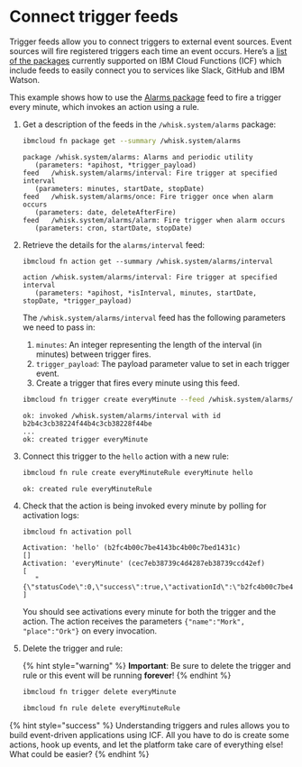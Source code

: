 <!--
#
# Licensed to the Apache Software Foundation (ASF) under one or more
# contributor license agreements.  See the NOTICE file distributed with
# this work for additional information regarding copyright ownership.
# The ASF licenses this file to You under the Apache License, Version 2.0
# (the "License"); you may not use this file except in compliance with
# the License.  You may obtain a copy of the License at
#
#     http://www.apache.org/licenses/LICENSE-2.0
#
# Unless required by applicable law or agreed to in writing, software
# distributed under the License is distributed on an "AS IS" BASIS,
# WITHOUT WARRANTIES OR CONDITIONS OF ANY KIND, either express or implied.
# See the License for the specific language governing permissions and
# limitations under the License.
#
-->

# Connect trigger feeds

Trigger feeds allow you to connect triggers to external event sources. Event sources will fire registered triggers each time an event occurs. Here’s a [list of the packages](https://github.com/apache/incubator-openwhisk/blob/master/docs/catalog.md) currently supported on IBM Cloud Functions (ICF) which include feeds to easily connect you to services like Slack, GitHub and IBM Watson.

This example shows how to use the [Alarms package](https://github.com/apache/incubator-openwhisk-package-alarms/blob/master/README.md) feed to fire a trigger every minute, which invokes an action using a rule.

1. Get a description of the feeds in the `/whisk.system/alarms` package:

      ```bash
      ibmcloud fn package get --summary /whisk.system/alarms
      ```

      ```text
      package /whisk.system/alarms: Alarms and periodic utility
         (parameters: *apihost, *trigger_payload)
      feed   /whisk.system/alarms/interval: Fire trigger at specified interval
         (parameters: minutes, startDate, stopDate)
      feed   /whisk.system/alarms/once: Fire trigger once when alarm occurs
         (parameters: date, deleteAfterFire)
      feed   /whisk.system/alarms/alarm: Fire trigger when alarm occurs
         (parameters: cron, startDate, stopDate)
      ```

2. Retrieve the details for the `alarms/interval` feed:

      ```text
      ibmcloud fn action get --summary /whisk.system/alarms/interval
      ```

      ```text
      action /whisk.system/alarms/interval: Fire trigger at specified interval
         (parameters: *apihost, *isInterval, minutes, startDate, stopDate, *trigger_payload)
      ```

      The `/whisk.system/alarms/interval` feed has the following parameters we need to pass in:

      1. `minutes`:  An integer representing the length of the interval \(in minutes\) between trigger fires.
      2. `trigger_payload`: The payload parameter value to set in each trigger event.
      3. Create a trigger that fires every minute using this feed.

      ```bash
      ibmcloud fn trigger create everyMinute --feed /whisk.system/alarms/interval -p minutes 1 -p trigger_payload "{\"name\":\"Mork\", \"place\":\"Ork\"}"
      ```

      ```text
      ok: invoked /whisk.system/alarms/interval with id b2b4c3cb38224f44b4c3cb38228f44be
      ...
      ok: created trigger everyMinute
      ```

3. Connect this trigger to the `hello` action with a new rule:

      ```bash
      ibmcloud fn rule create everyMinuteRule everyMinute hello
      ```

      ```text
      ok: created rule everyMinuteRule
      ```

4. Check that the action is being invoked every minute by polling for activation logs:

      ```bash
      ibmcloud fn activation poll
      ```

      ```text
      Activation: 'hello' (b2fc4b00c7be4143bc4b00c7bed1431c)
      []
      Activation: 'everyMinute' (cec7eb38739c4d4287eb38739ccd42ef)
      [
         "{\"statusCode\":0,\"success\":true,\"activationId\":\"b2fc4b00c7be4143bc4b00c7bed1431c\",\"rule\":\"james.thomas@uk.ibm.com_dev/everyMinuteRule\",\"action\":\"james.thomas@uk.ibm.com_dev/hello\"}"
      ]
      ```

   You should see activations every minute for both the trigger and the action. The action receives the parameters `{"name":"Mork", "place":"Ork"}` on every invocation.

5. Delete the trigger and rule:

   {% hint style="warning" %}
   **Important**: Be sure to delete the trigger and rule or this event will be running **forever**!
   {% endhint %}

   ```bash
   ibmcloud fn trigger delete everyMinute
   ```

   ```bash
   ibmcloud fn rule delete everyMinuteRule
   ```

{% hint style="success" %}
Understanding triggers and rules allows you to build event-driven applications using ICF. All you have to do is create some actions, hook up events, and let the platform take care of everything else! What could be easier?
{% endhint %}
